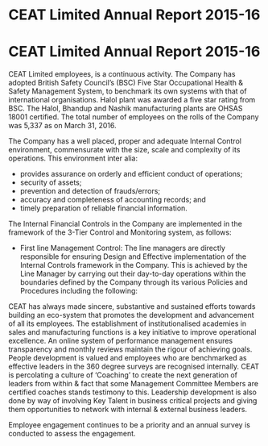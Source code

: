 # CEAT Limited Annual Report 2015-16

# CEAT Limited Annual Report 2015-16

CEAT Limited employees, is a continuous activity. The Company has adopted British Safety Council’s (BSC) Five Star Occupational Health & Safety Management System, to benchmark its own systems with that of international organisations. Halol plant was awarded a five star rating from BSC. The Halol, Bhandup and Nashik manufacturing plants are OHSAS 18001 certified. The total number of employees on the rolls of the Company was 5,337 as on March 31, 2016.

The Company has a well placed, proper and adequate Internal Control environment, commensurate with the size, scale and complexity of its operations. This environment inter alia:

- provides assurance on orderly and efficient conduct of operations;
- security of assets;
- prevention and detection of frauds/errors;
- accuracy and completeness of accounting records; and
- timely preparation of reliable financial information.

The Internal Financial Controls in the Company are implemented in the framework of the 3-Tier Control and Monitoring system, as follows:

- First line Management Control: The line managers are directly responsible for ensuring Design and Effective implementation of the Internal Controls framework in the Company. This is achieved by the Line Manager by carrying out their day-to-day operations within the boundaries defined by the Company through its various Policies and Procedures including the following:

CEAT has always made sincere, substantive and sustained efforts towards building an eco-system that promotes the development and advancement of all its employees. The establishment of institutionalised academies in sales and manufacturing functions is a key initiative to improve operational excellence. An online system of performance management ensures transparency and monthly reviews maintain the rigour of achieving goals. People development is valued and employees who are benchmarked as effective leaders in the 360 degree surveys are recognised internally. CEAT is percolating a culture of ‘Coaching’ to create the next generation of leaders from within & fact that some Management Committee Members are certified coaches stands testimony to this. Leadership development is also done by way of involving Key Talent in business critical projects and giving them opportunities to network with internal & external business leaders.

Employee engagement continues to be a priority and an annual survey is conducted to assess the engagement.